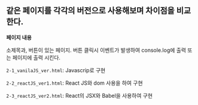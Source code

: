 ## 같은 페이지를 각각의 버전으로 사용해보며 차이점을 비교한다.

**페이지 내용**

소제목과, 버튼이 있는 페이지.
버튼 클릭시 이벤트가 발생하여 console.log에 출력 또는 페이지에 출력 시킨다.

`2-1_vanilaJS_ver.html`: Javascrip로 구현

`2-2_reactJS_ver1.html`: React JS와 dom 사용을 하여 구현

`2-3_reactJS_ver2.html`: React의 JSX와 Babel을 사용하여 구현
